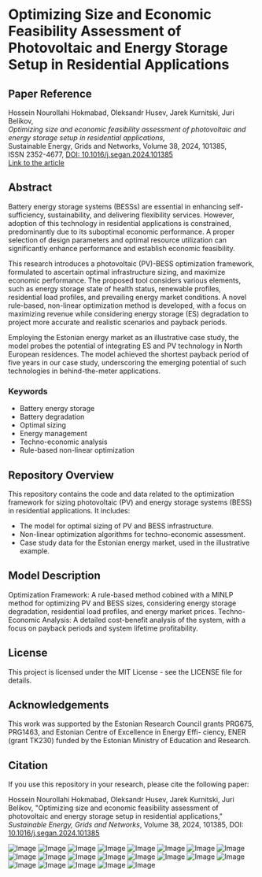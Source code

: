 # Optimizing Size and Economic Feasibility Assessment of Photovoltaic and Energy Storage Setup in Residential Applications

## Paper Reference

Hossein Nourollahi Hokmabad, Oleksandr Husev, Jarek Kurnitski, Juri Belikov,  
*Optimizing size and economic feasibility assessment of photovoltaic and energy storage setup in residential applications,*  
Sustainable Energy, Grids and Networks, Volume 38, 2024, 101385,  
ISSN 2352-4677, [DOI: 10.1016/j.segan.2024.101385](https://doi.org/10.1016/j.segan.2024.101385)  
[Link to the article](https://www.sciencedirect.com/science/article/pii/S2352467724001140)

## Abstract

Battery energy storage systems (BESSs) are essential in enhancing self-sufficiency, sustainability, and delivering flexibility services. However, adoption of this technology in residential applications is constrained, predominantly due to its suboptimal economic performance. A proper selection of design parameters and optimal resource utilization can significantly enhance performance and establish economic feasibility. 

This research introduces a photovoltaic (PV)-BESS optimization framework, formulated to ascertain optimal infrastructure sizing, and maximize economic performance. The proposed tool considers various elements, such as energy storage state of health status, renewable profiles, residential load profiles, and prevailing energy market conditions. A novel rule-based, non-linear optimization method is developed, with a focus on maximizing revenue while considering energy storage (ES) degradation to project more accurate and realistic scenarios and payback periods. 

Employing the Estonian energy market as an illustrative case study, the model probes the potential of integrating ES and PV technology in North European residences. The model achieved the shortest payback period of five years in our case study, underscoring the emerging potential of such technologies in behind-the-meter applications.

### Keywords
- Battery energy storage
- Battery degradation
- Optimal sizing
- Energy management
- Techno-economic analysis
- Rule-based non-linear optimization

## Repository Overview

This repository contains the code and data related to the optimization framework for sizing photovoltaic (PV) and energy storage systems (BESS) in residential applications. It includes:
- The model for optimal sizing of PV and BESS infrastructure.
- Non-linear optimization algorithms for techno-economic assessment.
- Case study data for the Estonian energy market, used in the illustrative example.

## Model Description

Optimization Framework: A rule-based method cobined with a MINLP method for optimizing PV and BESS sizes, considering energy storage degradation, residential load profiles, and energy market prices.
Techno-Economic Analysis: A detailed cost-benefit analysis of the system, with a focus on payback periods and system lifetime profitability.

## License
This project is licensed under the MIT License - see the LICENSE file for details.

## Acknowledgements

This work was supported by the Estonian Research Council grants PRG675, PRG1463, and Estonian Centre of Excellence in Energy Effi- ciency, ENER (grant TK230) funded by the Estonian Ministry of Education and Research. 

## Citation
If you use this repository in your research, please cite the following paper:

Hossein Nourollahi Hokmabad, Oleksandr Husev, Jarek Kurnitski, Juri Belikov, "Optimizing size and economic feasibility assessment of photovoltaic and energy storage setup in residential applications," *Sustainable Energy, Grids and Networks*, Volume 38, 2024, 101385, DOI: [10.1016/j.segan.2024.101385](https://doi.org/10.1016/j.segan.2024.101385)

![Image](https://github.com/user-attachments/assets/4a04164e-74a1-4187-bd13-94c388389db8)
![Image](https://github.com/user-attachments/assets/a635582b-186d-4e91-a9b9-018bc1a9649c)
![Image](https://github.com/user-attachments/assets/5a2b6b3d-9995-4f65-a671-92c1c1876cc9)
![Image](https://github.com/user-attachments/assets/219673a6-a7d9-4d76-adb2-409da13da1f3)
![Image](https://github.com/user-attachments/assets/f3ecca39-c789-4677-aea2-1ecce275c9eb)
![Image](https://github.com/user-attachments/assets/06b655fd-747d-40da-b764-e532809a7a64)
![Image](https://github.com/user-attachments/assets/58456e68-3808-4bf1-a54c-495d6b3811c3)
![Image](https://github.com/user-attachments/assets/bbcd1e9d-e001-433b-8ec4-f5e4c3a35e1a)
![Image](https://github.com/user-attachments/assets/265f8013-7ee0-4e0d-9434-b714c9564ec6)
![Image](https://github.com/user-attachments/assets/7b7d1910-a44f-484b-848e-59121a826ef8)
![Image](https://github.com/user-attachments/assets/580c086f-bb91-4ffe-ad43-30311f0c7a75)
![Image](https://github.com/user-attachments/assets/cd216dbe-2bd3-4d2d-8f04-c2d2551e29b1)
![Image](https://github.com/user-attachments/assets/6b174c79-a5ab-4c74-9b9d-1d5eafb43fad)
![Image](https://github.com/user-attachments/assets/880a673a-2152-4075-8ec5-6602bcd7977c)
![Image](https://github.com/user-attachments/assets/edfd2416-f2ec-4f65-9db1-20993ed64e8b)
![Image](https://github.com/user-attachments/assets/37ee5a4b-e491-415d-a8dd-e3921d261bca)
![Image](https://github.com/user-attachments/assets/25d1bc89-09b2-4691-83b8-8ea487b8c528)
![Image](https://github.com/user-attachments/assets/7b544ba2-9d94-49dc-bfbb-6018a4cf9bf2)
![Image](https://github.com/user-attachments/assets/576a2b5f-6ad1-41e0-892e-a0adfe61086a)
![Image](https://github.com/user-attachments/assets/0e6c430a-426a-47b6-91fa-2be7d59c09d0)
![Image](https://github.com/user-attachments/assets/3979a6a6-e8a9-42c0-a735-f32fb3b8445f)
